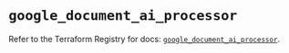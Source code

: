 # `google_document_ai_processor`

Refer to the Terraform Registry for docs: [`google_document_ai_processor`](https://registry.terraform.io/providers/hashicorp/google/4.85.0/docs/resources/document_ai_processor).
